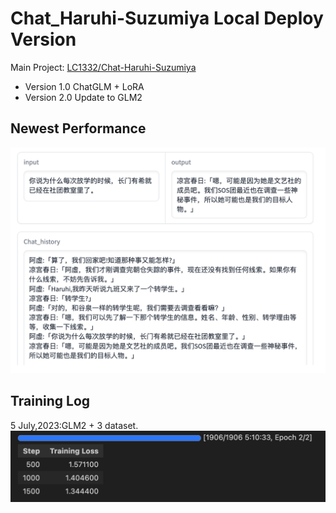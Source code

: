 # Chat_Haruhi-Suzumiya Local Deploy Version
Main Project:  <a href="https://github.com/LC1332/Chat-Haruhi-Suzumiya">LC1332/Chat-Haruhi-Suzumiya</a>  
- Version 1.0 ChatGLM + LoRA
- Version 2.0 Update to GLM2
## Newest Performance
<img src='./Logs/Screenshot 2023-07-05 at 09.34.53.png'></img>
## Training Log
5 July,2023:GLM2 + 3 dataset.  
<img src='./Logs/Screenshot 2023-07-05 at 10.48.18.png'></img>
